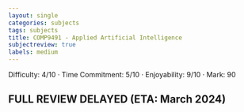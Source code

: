 ```yaml
---
layout: single
categories: subjects
tags: subjects
title: COMP9491 - Applied Artificial Intelligence
subjectreview: true
labels: medium
---
```


Difficulty: 4/10 · Time Commitment: 5/10 · Enjoyability: 9/10 · Mark: 90

## FULL REVIEW DELAYED (ETA: March 2024)